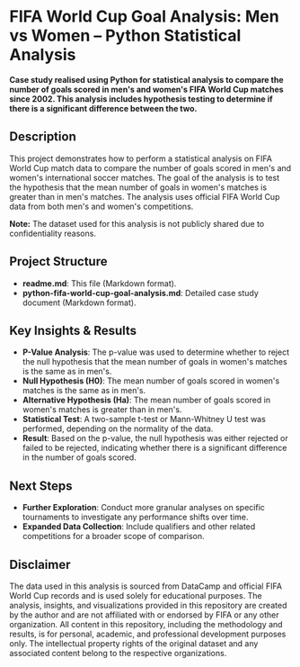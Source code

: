 # FIFA World Cup Goal Analysis: Men vs Women – Python Statistical Analysis

**Case study realised using Python for statistical analysis to compare the number of goals scored in men's and women's FIFA World Cup matches since 2002. This analysis includes hypothesis testing to determine if there is a significant difference between the two.**

## Description
This project demonstrates how to perform a statistical analysis on FIFA World Cup match data to compare the number of goals scored in men's and women's international soccer matches. The goal of the analysis is to test the hypothesis that the mean number of goals in women's matches is greater than in men's matches. The analysis uses official FIFA World Cup data from both men's and women's competitions.

**Note:** The dataset used for this analysis is not publicly shared due to confidentiality reasons.

## Project Structure
- **readme.md**: This file (Markdown format).
- **python-fifa-world-cup-goal-analysis.md**: Detailed case study document (Markdown format).

## Key Insights & Results
- **P-Value Analysis**: The p-value was used to determine whether to reject the null hypothesis that the mean number of goals in women's matches is the same as in men's.
- **Null Hypothesis (H0)**: The mean number of goals scored in women's matches is the same as in men's.
- **Alternative Hypothesis (Ha)**: The mean number of goals scored in women's matches is greater than in men's.
- **Statistical Test**: A two-sample t-test or Mann-Whitney U test was performed, depending on the normality of the data.
- **Result**: Based on the p-value, the null hypothesis was either rejected or failed to be rejected, indicating whether there is a significant difference in the number of goals scored.

## Next Steps
- **Further Exploration**: Conduct more granular analyses on specific tournaments to investigate any performance shifts over time.
- **Expanded Data Collection**: Include qualifiers and other related competitions for a broader scope of comparison.

## Disclaimer
The data used in this analysis is sourced from DataCamp and official FIFA World Cup records and is used solely for educational purposes. The analysis, insights, and visualizations provided in this repository are created by the author and are not affiliated with or endorsed by FIFA or any other organization. All content in this repository, including the methodology and results, is for personal, academic, and professional development purposes only. The intellectual property rights of the original dataset and any associated content belong to the respective organizations.

